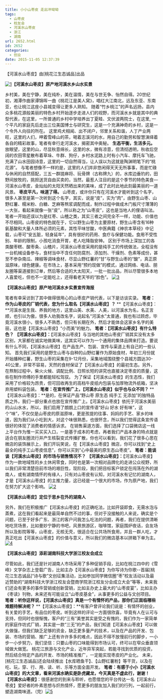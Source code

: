 ```yaml
---
title: 小小山枣皮 走出冲坳坳
tags:
  - 山枣皮
  - 校友会
  - 河溪水山枣皮
  - 浙江
  - 湖南
url: 2652.html
id: 2652
categories:
  - 创业
date: 2015-11-05 12:37:39
---
```


【河溪水山枣皮】由\[桃花江生态诚品\]出品

[![](/images/uploads/2016/03/1.jpg "1")](/images/uploads/2016/03/1.jpg)**【河溪水山枣皮】原产地河溪水乡山水实景**

乡村美，美在宁静，美在纯朴，美在温情，美在与世无争、怡然自得。20世纪初，湘潭作曲家谭锦晖一曲《桃花江是美人窝》，唱红大江南北，远及东亚、东南亚，也让桃江这座小县城变得让更多人熟知。 随着“竹乡桃江”的声名远扬，县内众多桃花源般美丽的特色乡村开始逐步走进人们的视野，而河溪水乡就是其中的典型代表，在这里，一所普通的乡村中学培养出丁夏畦、文伏波两院士，在这里, 一个平凡的家庭先后走出三位美国博士与研究生，这是一个充满神奇的乡村，这是一个令外人向往的所在。 这里鸡犬相闻、出不闭户，邻里关系和谐，人丁产业两旺，这里的人们，呷着雪峰山的茶，喝着志溪河的水，用自己的勤劳和智慧演绎着各自的精彩故事，笔者有幸行走河溪水，揭密其中奥秘。 **生态平衡，生活多元。** 放眼望，这里的山，尽显秋意绵长，这里的水，微有凉意，但清彻透明，秋收后空阔的农田零星散布着草垛、牛群、狗仔，乡村水泥路上时有小汽车、摩托车飞驰，充满了山水田园诗意，这里的一切自然得当，让人误以为这就是陶渊明笔下的“桃花源”。 与笔者想像不一样的是，这里的人们并非悠闲得天天无所事事，而是忙碌与休闲的自然搭配，三五一群搓麻将、玩骨牌（古称牌九）的，水库边垂钓的，田野间放牧的，挑担送货自由买卖的，当然，最惹人注目的是这个季节的特色美食—河溪水山枣皮，金灿灿的太阳天然晒出来的美味，成了此时此地此刻最美丽的一道风景。 **枣皮平凡，味道了得。** 山枣皮，或许你只有在河溪水才能听到这个名字，很多人甚至是第一次听到这个名字，其实，说是“皮”，实为“肉”，由野生山枣、山野红薯、糯米粉、白糖、芝麻等熬浆调配而成，制作过程中做成木门板尺寸薄薄的一大张，看起来就像一张“皮”，所以称之为“山枣皮”，这也是当地人的俚语叫法。 笔者一开始还误以为是红枣、山楂之类，其实三者之间完全不一样，功能、价值也不尽相同。山枣皮的特色就在于，它以野生山枣为主要原材，野生山枣含有16种氨基酸和大量人体所必须的元素，其性平味甘酸，中医典籍《神农本草经》中记载，山枣可“安五脏，轻身延年”，具有很好的药用、食疗与保健功能。食用不受性别、年龄的限制，小孩吃消食开胃，老人吃降脂安神。 区别于市场上深加工的各类酸枣糕、酸枣条、山楂片，河溪水山枣皮采用的是纯手工的传统做法，全程没有一台机械设备参与，食材当中不含任何防腐剂、添加剂、干燥剂、色素等成份，甚至不参杂南瓜、辣椒等调味食材，尽显山野红薯的“甘”与野生山枣的“酸”，真正原滋原味，绿色健康。在市场上，基本采用“预约现做”的模式，通过网络、电话、朋友圈等渠道接到订单，然后等合适的大太阳天，一批一批出品，所以尽管很多本地人喜爱吃，但也不一定能吃上，还得看老天爷的“脸色”。 [![](/images/uploads/2016/03/3.jpg "3")](/images/uploads/2016/03/3.jpg)

**【河溪水山枣皮】原产地河溪水乡实景宣传海报**

笔者有幸采访到了其中做得很用心的山枣皮产销代表，以下是访谈实录。 **笔者：作为山枣皮的厂销代表，您为什么取名【河溪水山枣皮】？** **【河溪水山枣皮】：**河溪水是生我、养我的地方，这里山美、水美、人美，以河溪水为名，名正言顺，也引以为傲，很多人劝我改名字，说起名“河溪水”太普通，我也有过顾虑，毕竟河溪水很小，很多人不熟悉，但只有长期在外，然后才能体会这家乡名字的美丽，这也是【河溪水山枣皮】“小而美”的魅力。 **笔者：【河溪水山枣皮】有什么特色？** **【河溪水山枣皮】：**【河溪水山枣皮】与当地的其他山枣皮厂销其实没有太多区别，大家都在诚实地做美味，这其实可以作为一个通用的集体品牌来打造。要说有什么不同，【河溪水山枣皮】在产品生产、包装、宣传与渠道上有自己的一些认知。 首先我们采用的是野生山枣与自种的山野红薯作为原始食材，年初三月份就开始播种红薯，野生山枣的采集在9-12月份，采集地域围绕整个县城方圆达30-40公里，非常不容易，天然的食材保证了【河溪水山枣皮】的最初生态。另外，在熬制过程中，柴火火候、调配比例、日照长短的讲究也直接决定枣皮的质量，这些在制作师傅的手里都能轻松驾驭。 为了保证【河溪水山枣皮】的生态性，我们采用了价格较为昂贵，但可回收再生的高档牛皮纸内包装与加厚物流外纸箱，坚决弃用塑料袋包装。 **笔者：在宣传推广上，【河溪水山枣皮】似乎也与众不同？** **【河溪水山枣皮】：**是的，在保证产品“野山枣 原生态 纯手工 无添加”的独特品质之外，我们一部分重点也放在宣传推广上。【河溪水山枣皮】依托于河溪水美丽的山山水水，所以，我们启用了朗朗上口的宣传语“好山 好水 好有味”，这个“味”，不仅仅是山枣皮的原滋原味，更是孩提的往事、妈妈的手艺、家乡的味道，因为我们从小吃到大，对这个味很熟悉，也很怀念，所以我们觉得这条宣传语很好的体现了消费者的情感诉求。 在销售渠道方面，我们选择了口袋微店这一线上平台作为惟一买买买入口，一是基于成本的考虑，再者我们产品本身的特点就是适合在朋友圈流行并产生核裂变式传播扩散，你也可以看到，我们花了很多心思在微店的装饰展示上，我们开玩笑说，在【河溪水山枣皮】微店，你可以找到“史上最全的纯手工山枣皮信息”，你可以买到“心中最美的原生态山枣皮”。 **笔者：能谈谈【河溪水山枣皮】的市场与销售情况不？** **【河溪水山枣皮】：**【河溪水山枣皮】作为一款地域性的乡土休闲零食，同时也是第一次相对品牌化的走进公众视野，所以我们非常清楚目前市场的艰巨性，现阶段，我们把目标客户锁定在闯荡在外的湖南人，或有湖南情怀的有缘人，只有对山枣皮有认知，对河溪水有记忆的湖南人，才是【河溪水山枣皮】的主推力量，这已经是一个很大的市场，作为原产地，我们在努力扩大这个影响。 [![](/images/uploads/2016/03/2.jpg "2")](/images/uploads/2016/03/2.jpg)

**【河溪水山枣皮】定位于思乡在外的湖南人**

另外，我们在积极推广【河溪水山枣皮】的正确吃法，比如开袋即食，无需水泡与蒸煮，这在我们看起来是最简单自然不过的事，但对于没接触的人来说，确实是个问题，已至于好多广东、浙江的客户问我怎么吃法的问题，再者，我们在提供清晰地吃货场景，比如曼妙宁静的书吧，风景旅游区，咖啡馆，家庭围炉夜话，会友场所以及影院等等，山枣皮，无核无壳，很适合在公共场所食用，并且一群人吃，才真正吃出【河溪水山枣皮】的价值与意义，所以我们的微店基本以拼箱下单为主。 [![](/images/uploads/2016/03/4.jpg "4")](/images/uploads/2016/03/4.jpg)

**【河溪水山枣皮】添彩湖南科技大学浙江校友会成立**

尽管如此，我们还是针对湖南人市场采用了多种促销手段，比如在桃江四中的《雪峰》文学杂志上登载广告，比如主办【河溪水山枣皮】为你写诗为你歌--首届\[桃花江生态诚品\]“诗与歌”文创征集活动，比如参加同学微信圈“枣”校友活动以及最近赞助的“湖南科技大学浙江校友会暨商学院浙江校友分会成立大会”等等，未来我们还会有更多的事件营销或创新营销，比如主办史上最大的“山枣皮宴”，比如主办《枣读》刊物，未来还有可能设立“山枣皮基金”，从事更多的公益与文创项目。 **笔者：听你这样说，【河溪水山枣皮】真是一个有情怀的产品，那你们正面临哪些难题待解决呢？** **【河溪水山枣皮】：**有客户曾评论我们说是：有情怀的创业，有关爱的手艺，有品位的枣皮。听到这样的评论一方面很欣喜，毕竟有人在认可与支持，但同时也很惭愧，客户的“三有”美誉其实是受之有愧的，我们作为一家简单的家庭作坊式厂销，其实是一款“三无”的产品，我们知道【河溪水山枣皮】可以做大做强，但我们缺乏足够的资金，缺乏更多量产的技术，以及在产品的开发、包装、市场的营销、推广上还有许许多多的难点，因此不得不放慢前行的脚步，一小步一小步努力，我们坚信：只要山枣的口味能得到市场认可，终可以在窄众垂直领域做大做宽。 桃花江旅游与文化产业，近年异军突起，若能寻找到优质的投资，然后结合特定产品的开发、市场的精准推广，一定能实现枣皮的产业化。 未来，\[桃花江生态诚品\]还会陆续推出【水库晒鱼干】、【山野红薯粉】等干货，以及在吃、玩，穿、行、用、读、听、乐等方面全面开发。 **笔者：有感于小小【河溪水山枣皮】的大文章，看来河溪水确实是卧虎藏龙，今天真是不虚此行，谢谢！** **【河溪水山枣皮】**：很感谢您的到来与聆听，也愿借您的平台传达一名【河溪水山枣皮】爱好者的朴素思想与炽热情怀，愿更多的朋友加入我们的行列，一起前行，塑造湖南味道。（完）[![5](/images/uploads/2016/03/5.jpg)](/images/uploads/2016/03/5.jpg)